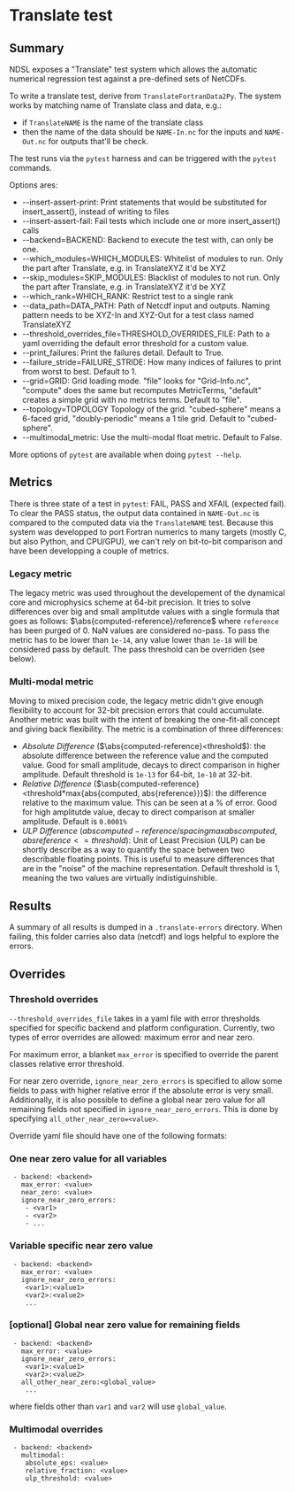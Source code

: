 # Translate test

## Summary

NDSL exposes a "Translate" test system which allows the automatic numerical regression test against a pre-defined sets of NetCDFs.

To write a translate test, derive from `TranslateFortranData2Py`. The system works by matching name of Translate class and data, e.g.:

- if `TranslateNAME` is the name of the translate class
- then the name of the data should be `NAME-In.nc` for the inputs and `NAME-Out.nc` for outputs that'll be check.

The test runs via the `pytest` harness and can be triggered with the `pytest` commands.

Options ares:

- --insert-assert-print:         Print statements that would be substituted for insert_assert(), instead of writing to files
- --insert-assert-fail:          Fail tests which include one or more insert_assert() calls
- --backend=BACKEND:             Backend to execute the test with, can only be one.
- --which_modules=WHICH_MODULES: Whitelist of modules to run. Only the part after Translate, e.g. in TranslateXYZ it'd be XYZ
- --skip_modules=SKIP_MODULES:   Blacklist of modules to not run. Only the part after Translate, e.g. in TranslateXYZ it'd be XYZ
- --which_rank=WHICH_RANK:       Restrict test to a single rank
- --data_path=DATA_PATH:         Path of Netcdf input and outputs. Naming pattern needs to be XYZ-In and XYZ-Out for a test class named TranslateXYZ
- --threshold_overrides_file=THRESHOLD_OVERRIDES_FILE: Path to a yaml overriding the default error threshold for a custom value.
- --print_failures:              Print the failures detail. Default to True.
- --failure_stride=FAILURE_STRIDE: How many indices of failures to print from worst to best. Default to 1.
- --grid=GRID:                   Grid loading mode. "file" looks for "Grid-Info.nc", "compute" does the same but recomputes MetricTerms, "default" creates a simple grid with no metrics terms. Default to "file".
- --topology=TOPOLOGY            Topology of the grid. "cubed-sphere" means a 6-faced grid, "doubly-periodic" means a 1 tile grid. Default to "cubed-sphere".
- --multimodal_metric:           Use the multi-modal float metric. Default to False.

More options of `pytest` are available when doing `pytest --help`.

## Metrics

There is three state of a test in `pytest`: FAIL, PASS and XFAIL (expected fail). To clear the PASS status, the output data contained in `NAME-Out.nc` is compared to the computed data via the `TranslateNAME` test. Because this system was developped to port Fortran numerics to many targets (mostly C, but also Python, and CPU/GPU), we can't rely on bit-to-bit comparison and have been developping a couple of metrics.

### Legacy metric

The legacy metric was used throughout the developement of the dynamical core and microphysics scheme at 64-bit precision. It tries to solve differences over big and small amplitutde values with a single formula that goes as follows: $\abs{computed-reference}/reference$ where `reference` has been purged of 0.
NaN values are considered no-pass.
To pass the metric has to be lower than `1e-14`, any value lower than `1e-18` will be considered pass by default. The pass threshold can be overriden (see below).

### Multi-modal metric

Moving to mixed precision code, the legacy metric didn't give enough flexibility to account for 32-bit precision errors that could accumulate. Another metric was built with the intent of breaking the one-fit-all concept and giving back flexibility. The metric is a combination of three differences:

- _Absolute Difference_ ($`\abs{computed-reference}<threshold`$): the absolute difference between the reference value and the computed value. Good for small amplitude, decays to direct comparison in higher amplitude. Default threshold is `1e-13` for 64-bit, `1e-10` at 32-bit.
- _Relative Difference_ ($`\asb{computed-reference}<threshold*max{abs{computed, abs{reference}}}`$): the difference relative to the maximum value. This can be seen at a % of error. Good for high amplitutde value, decay to direct comparison at smaller amplitude. Default is `0.0001%`
- _ULP Difference_ ($`abs{computed-reference}/spacing{max{abs{computed, abs{reference}}}}<=threshold`$): Unit of Least Precision (ULP) can be shortly describe as a way to quantify the space between two describable floating points. This is useful to measure differences that are in the "noise" of the machine representation. Default threshold is 1, meaning the two values are virtually indistiguinshible.

## Results

A summary of all results is dumped in a `.translate-errors` directory. When failing, this folder carries also data (netcdf) and logs helpful to explore the errors.

## Overrides

### Threshold overrides

`--threshold_overrides_file` takes in a yaml file with error thresholds specified for specific backend and platform configuration. Currently, two types of error overrides are allowed: maximum error and near zero.

For maximum error, a blanket `max_error` is specified to override the parent classes relative error threshold.

For near zero override, `ignore_near_zero_errors` is specified to allow some fields to pass with higher relative error if the absolute error is very small. Additionally, it is also possible to define a global near zero value for all remaining fields not specified in `ignore_near_zero_errors`. This is done by specifying `all_other_near_zero=<value>`.

Override yaml file should have one of the following formats:

### One near zero value for all variables

```Stencil_name:
 - backend: <backend>
   max_error: <value>
   near_zero: <value>
   ignore_near_zero_errors:
    - <var1>
    - <var2>
    - ...
```

### Variable specific near zero value

```Stencil_name:
 - backend: <backend>
   max_error: <value>
   ignore_near_zero_errors:
    <var1>:<value1>
    <var2>:<value2>
    ...
```

### [optional] Global near zero value for remaining fields

```Stencil_name:
 - backend: <backend>
   max_error: <value>
   ignore_near_zero_errors:
    <var1>:<value1>
    <var2>:<value2>
   all_other_near_zero:<global_value>
    ...
```

where fields other than `var1` and `var2` will use `global_value`.

### Multimodal overrides

```Stencil_name:
 - backend: <backend>
   multimodal:
    absolute_eps: <value>
    relative_fraction: <value>
    ulp_threshold: <value>
```
